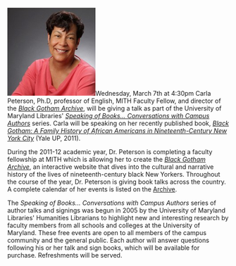 ![Carla Peterson](../../images/2012-01-carla-peterson-200x200.jpg)Wednesday, March 7th at 4:30pm Carla Peterson, Ph.D, professor of English, MITH Faculty Fellow, and director of the _[Black Gotham Archive](http://www.blackgothamarchive.org/)_, will be giving a talk as part of the University of Maryland Libraries' _[Speaking of Books... Conversations with Campus Authors](http://www.lib.umd.edu/MCK/booktalks.html)_ series. Carla will be speaking on her recently published book, [_Black Gotham: A Family History of African Americans in Nineteenth-Century New York City_](http://yalepress.yale.edu/book.asp?isbn=9780300162554) (Yale UP, 2011).

During the 2011-12 academic year, Dr. Peterson is completing a faculty fellowship at MITH which is allowing her to create the _[Black Gotham Archive](http://www.blackgothamarchive.org/)_, an interactive website that dives into the cultural and narrative history of the lives of nineteenth-century black New Yorkers. Throughout the course of the year, Dr. Peterson is giving book talks across the country. A complete calendar of her events is listed on the [Archive](http://www.blackgothamarchive.org/).

The _Speaking of Books... Conversations with Campus Authors_ series of author talks and signings was begun in 2005 by the University of Maryland Libraries' Humanities Librarians to highlight new and interesting research by faculty members from all schools and colleges at the University of Maryland. These free events are open to all members of the campus community and the general public. Each author will answer questions following his or her talk and sign books, which will be available for purchase. Refreshments will be served.